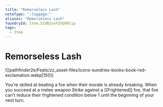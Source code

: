 ```yaml
---
title: "Remorseless Lash"
noteType: ":luggage:"
aliases: "Remorseless Lash"
foundryId: Item.52dBZvoFZhQ90lip
tags:
  - Item
---
```


# Remorseless Lash
![[pathfinder2e/Feats/zz_asset-files/icons-sundries-books-book-red-exclamation.webp|150]]

You're skilled at beating a foe when their morale is already breaking. When you succeed at a melee weapon Strike against a [[Frightened]] foe, that foe can't reduce their frightened condition below 1 until the beginning of your next turn.
